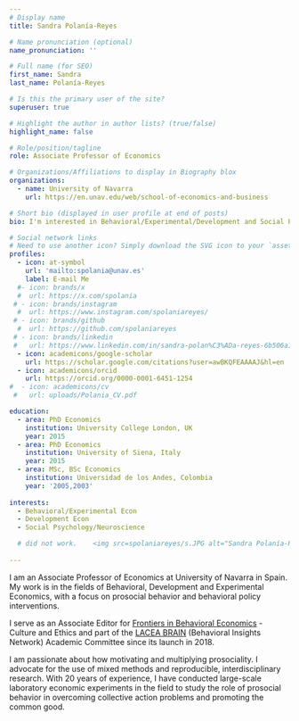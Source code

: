 ```yaml
---
# Display name
title: Sandra Polanía-Reyes

# Name pronunciation (optional)
name_pronunciation: ''

# Full name (for SEO)
first_name: Sandra
last_name: Polanía-Reyes

# Is this the primary user of the site?
superuser: true

# Highlight the author in author lists? (true/false)
highlight_name: false

# Role/position/tagline
role: Associate Professor of Economics

# Organizations/Affiliations to display in Biography blox
organizations:
  - name: University of Navarra
    url: https://en.unav.edu/web/school-of-economics-and-business

# Short bio (displayed in user profile at end of posts)
bio: I'm interested in Behavioral/Experimental/Development and Social Psychology 

# Social network links
# Need to use another icon? Simply download the SVG icon to your `assets/media/icons/` folder.
profiles:
  - icon: at-symbol
    url: 'mailto:spolania@unav.es'
    label: E-mail Me
  #- icon: brands/x
  #  url: https://x.com/spolania
 # - icon: brands/instagram
  #  url: https://www.instagram.com/spolaniareyes/
 # - icon: brands/github
  #  url: https://github.com/spolaniareyes
 # - icon: brands/linkedin
 #   url: https://www.linkedin.com/in/sandra-polan%C3%ADa-reyes-6b506a15/
  - icon: academicons/google-scholar
    url: https://scholar.google.com/citations?user=awBKQFEAAAAJ&hl=en
  - icon: academicons/orcid
    url: https://orcid.org/0000-0001-6451-1254
#  - icon: academicons/cv
 #   url: uploads/Polania_CV.pdf

education:
  - area: PhD Economics 
    institution: University College London, UK
    year: 2015
  - area: PhD Economics
    institution: University of Siena, Italy
    year: 2015
  - area: MSc, BSc Economics
    institution: Universidad de los Andes, Colombia
    year: '2005,2003'
   
interests:
  - Behavioral/Experimental Econ
  - Development Econ
  - Social Psychology/Neuroscience

  # did not work.    <img src=spolaniareyes/s.JPG alt="Sandra Polanía-Reyes" style=border-radius:10%;width:270px;height:270px>   
                                                    
---
```

<!-- The image tag with custom styling should use HTML -->

I am an Associate Professor of Economics at University of Navarra in Spain. My work is in the fields of Behavioral, Development and Experimental Economics, with a focus on prosocial behavior and behavioral policy interventions. 

I serve as an Associate Editor for <a href="https://www.frontiersin.org/journals/behavioral-economics" >Frontiers in Behavioral Economics</a> - Culture and Ethics and part of the <a href="https://www.iadb.org/en/research-and-data/behavioral-lacea-brain">LACEA BRAIN</a> (Behavioral Insights Network) Academic Committee since its launch in 2018.

I am passionate about how motivating and multiplying prosociality. I advocate for the use of mixed methods and reproducible, interdisciplinary research. With 20 years of experience, I have conducted large-scale laboratory economic experiments in the field to study the role of prosocial behavior in overcoming collective action problems and promoting the common good.